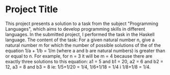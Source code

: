 # Project Title
This project presents a solution to a task from the subject "Programming Languages", which aims to develop programming skills in different languages.
In the submitted project, I performed the task in the Haskell language.
The content of the task:
For a given natural number n, give a natural number m for which the number of possible solutions of the
of the equation 1/a + 1/b = 1/m (where a and b are natural numbers) is greater than or equal to n.
For example, for n = 3 it will be m = 4 because there are exactly three solutions to this equation:
a1 = 5 and b1 = 20, a2 = 6 and b2 = 12, a3 = 8 and b3 = 8 ie: 1/5+1/20 = 1/4, 1/6+1/18 = 1/4 i 1/8+1/8 = 1/4.
